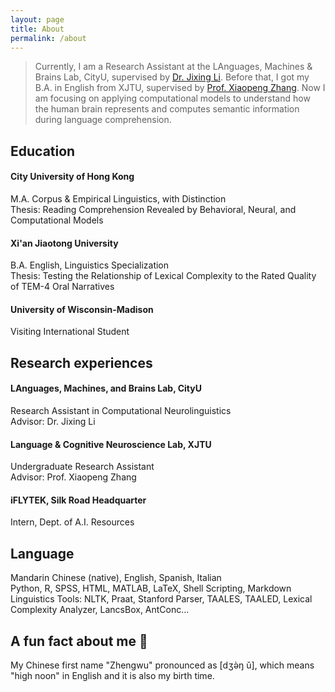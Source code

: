 ```yaml
---
layout: page
title: About
permalink: /about
---
```

> Currently, I am a Research Assistant at the LAnguages, Machines & Brains Lab, CityU, supervised by [Dr. Jixing Li](https://jixing-li.github.io/). Before that, I got my B.A. in English from XJTU, supervised by [Prof. Xiaopeng Zhang](http://gr.xjtu.edu.cn/en/web/zhangxp). Now I am focusing on applying computational models to understand how the human brain represents and computes semantic information during language comprehension.

## Education
#### City University of Hong Kong <br>
M.A. Corpus & Empirical Linguistics, with Distinction<br>
Thesis: Reading Comprehension Revealed by Behavioral, Neural, and Computational Models<br>
#### Xi'an Jiaotong University<br>
B.A. English, Linguistics Specialization<br>
Thesis: Testing the Relationship of Lexical Complexity to the Rated Quality of TEM-4 Oral Narratives<br>
#### University of Wisconsin-Madison<br>
Visiting International Student<br>

## Research experiences
#### LAnguages, Machines, and Brains Lab, CityU
Research Assistant in Computational Neurolinguistics<br>
Advisor: Dr. Jixing Li

#### Language & Cognitive Neuroscience Lab, XJTU
Undergraduate Research Assistant<br>
Advisor: Prof. Xiaopeng Zhang

#### iFLYTEK, Silk Road Headquarter
Intern, Dept. of A.I. Resources

## Language
Mandarin Chinese (native), English, Spanish, Italian<br>
Python, R, SPSS, HTML, MATLAB, LaTeX, Shell Scripting, Markdown<br>
Linguistics Tools: NLTK, Praat, Stanford Parser, TAALES, TAALED, Lexical Complexity Analyzer, LancsBox, AntConc...

## A fun fact about me 🥳
My Chinese first name "Zhengwu" pronounced as [dʒə̀ŋ ǔ], which means "high noon" in English and it is also my birth time.  
